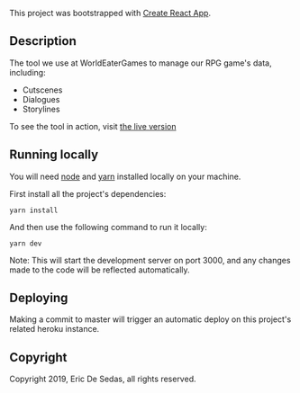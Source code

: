 This project was bootstrapped with [Create React App](https://github.com/facebook/create-react-app).

## Description
The tool we use at WorldEaterGames to manage our RPG game's data, including:
- Cutscenes
- Dialogues
- Storylines

To see the tool in action, visit [the live version](https://g-data-handler.herokuapp.com/)

## Running locally
You will need [node](https://github.com/nodejs/node) and [yarn](https://github.com/yarnpkg/yarn) installed locally on your machine.

First install all the project's dependencies:
```
yarn install
```

And then use the following command to run it locally:
```
yarn dev
```

Note: This will start the development server on port 3000, and any changes made to the code will be reflected automatically.

## Deploying
Making a commit to master will trigger an automatic deploy on this project's related heroku instance.

## Copyright
Copyright 2019, Eric De Sedas, all rights reserved.